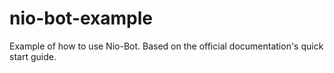 # nio-bot-example
Example of how to use Nio-Bot. Based on the official documentation's quick start guide.
